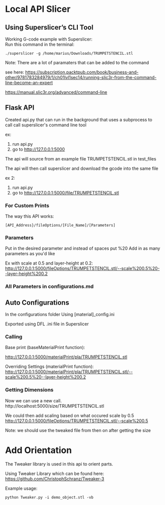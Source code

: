 # Local API Slicer

## Using Superslicer’s CLI Tool
Working G-code example with Superslicer:  
Run this command in the terminal:
```
./superslicer -g /home/marius/Downloads/TRUMPETSTENCIL.stl
```

Note: There are a lot of paramaters that can be added to the command

see here: https://subscription.packtpub.com/book/business-and-other/9781783284979/1/ch01lvl1sec14/running-slic3r-from-the-command-line-become-an-expert

https://manual.slic3r.org/advanced/command-line


## Flask API

Created api.py that can run in the background that uses a subprocess to call call superslicer's command line tool


ex:
1. run api.py
2. go to http://127.0.0.1:5000

The api will source from an example file TRUMPETSTENCIL.stl in test_files

The api will then call superslicer and download the gcode into the same file

ex 2:
1. run api.py
2. go to http://127.0.0.1:5000/file/TRUMPETSTENCIL.stl


### For Custom Prints
The way this API works:
```
[API_Address}/fileOptions/[File_Name]/[Parameters]
```

### Parameters
Put in the desired parameter and instead of spaces put %20
Add in as many parameters as you'd like

Ex with scale at 0.5 and layer-height at 0.2:
http://127.0.0.1:5000/fileOptions/TRUMPETSTENCIL.stl/--scale%200.5%20--layer-height%200.2

### All Parameters in configurations.md

## Auto Configurations
In the configurations folder
Using [material]_config.ini

Exported using DFL .ini file in Superslicer


### Calling

Base print (baseMaterialPrint function):

http://127.0.0.1:5000/materialPrint/pla/TRUMPETSTENCIL.stl

Overriding Settings (materialPrint function):
http://127.0.0.1:5000/materialPrint/pla/TRUMPETSTENCIL.stl/--scale%200.5%20--layer-height%200.2



### Getting Dimensions
Now we can use a new call.
http://localhost:5000/size/TRUMPETSTENCIL.stl

We could then add scaling based on what occured
scale by 0.5
http://127.0.0.1:5000/fileOptions/TRUMPETSTENCIL.stl/--scale%200.5


Note: we should use the tweaked file from then on after getting the size


# Add Orientation
The Tweaker library is used in this api to orient parts.

Using Tweaker Library which can be found here:
https://github.com/ChristophSchranz/Tweaker-3

Example usage:
```
python Tweaker.py -i demo_object.stl -vb
```


